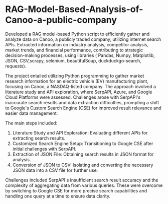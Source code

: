 # RAG-Model-Based-Analysis-of-Canoo-a-public-company
Developed a RAG model-based Python script to efficiently gather and analyze data on Canoo, a publicly traded company, utilizing internet search APIs.
Extracted information on industry analysis, competitor analysis, market trends, and financial performance, contributing to strategic decision-making processes, using libraries ( Pandas, Numpy, Matplotlib, JSON, CSV,scrapy, selenium, beautifulSoup, duckduckgo-search, requests).

The project entailed utilizing Python programming to gather market research information for an electric vehicle (EV) manufacturing plant, focusing on Canoo, a NASDAQ-listed company. The approach involved a literature study and API exploration, where SerpAPI, Azure, and Google Cloud Platforms were assessed. Challenges arose with SerpAPI's inaccurate search results and data extraction difficulties, prompting a shift to Google's Custom Search Engine (CSE) for improved result relevance and easier data management.

The main steps included:
1. Literature Study and API Exploration: Evaluating different APIs for extracting search results.
2. Customized Search Engine Setup: Transitioning to Google CSE after initial challenges with SerpAPI.
3. Extraction of JSON File: Obtaining search results in JSON format for analysis.
4. Conversion of JSON to CSV: Isolating and converting the necessary JSON data into a CSV file for further use.


Challenges included SerpAPI's insufficient search result accuracy and the complexity of aggregating data from various queries. These were overcome by switching to Google CSE for more precise search capabilities and handling one query at a time to ensure data clarity.
